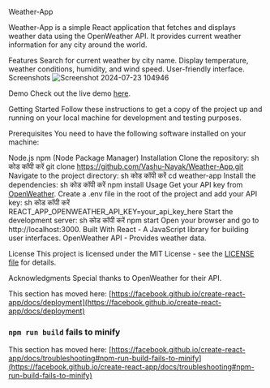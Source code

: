 Weather-App

Weather-App is a simple React application that fetches and displays weather data using the OpenWeather API. It provides current weather information for any city around the world.

Features
Search for current weather by city name.
Display temperature, weather conditions, humidity, and wind speed.
User-friendly interface.
Screenshots
![Screenshot 2024-07-23 104946](https://github.com/user-attachments/assets/9b6aebfc-7390-45c6-96c8-3cedc3762024)

Demo
Check out the live demo [here](https://relaxed-otter-1f4027.netlify.app/).

Getting Started
Follow these instructions to get a copy of the project up and running on your local machine for development and testing purposes.

Prerequisites
You need to have the following software installed on your machine:

Node.js
npm (Node Package Manager)
Installation
Clone the repository:
sh
कोड कॉपी करें
git clone https://github.com/Vashu-Nayak/Weather-App.git
Navigate to the project directory:
sh
कोड कॉपी करें
cd weather-app
Install the dependencies:
sh
कोड कॉपी करें
npm install
Usage
Get your API key from [OpenWeather](https://openweathermap.org/api).
Create a .env file in the root of the project and add your API key:
sh
कोड कॉपी करें
REACT_APP_OPENWEATHER_API_KEY=your_api_key_here
Start the development server:
sh
कोड कॉपी करें
npm start
Open your browser and go to http://localhost:3000.
Built With
React - A JavaScript library for building user interfaces.
OpenWeather API - Provides weather data.

License
This project is licensed under the MIT License - see the [LICENSE file]() for details.

Acknowledgments
Special thanks to OpenWeather for their API.


This section has moved here: [https://facebook.github.io/create-react-app/docs/deployment](https://facebook.github.io/create-react-app/docs/deployment)

### `npm run build` fails to minify

This section has moved here: [https://facebook.github.io/create-react-app/docs/troubleshooting#npm-run-build-fails-to-minify](https://facebook.github.io/create-react-app/docs/troubleshooting#npm-run-build-fails-to-minify)
